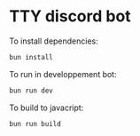 # TTY discord bot

To install dependencies:

```bash
bun install
```

To run in developpement bot:
```bash
bun run dev
```

To build to javacript:
```bash
bun run build
```
